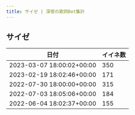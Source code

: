```yaml
---
title: サイゼ | 深夜の歌詞Bot集計
---
```

## サイゼ

|日付|イイネ数|
|-|-|
|2023-03-07 18:00:02+00:00|350|
|2023-02-19 18:02:46+00:00|171|
|2022-07-30 18:00:00+00:00|315|
|2022-07-03 18:05:06+00:00|184|
|2022-06-04 18:02:37+00:00|155|
